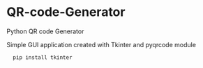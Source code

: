 # QR-code-Generator
Python QR code Generator

Simple GUI application created with Tkinter and pyqrcode module

      pip install tkinter
